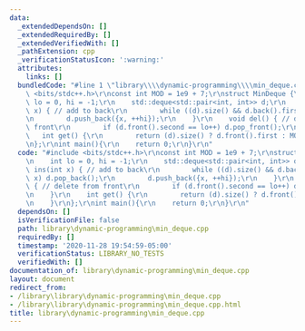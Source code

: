 ```yaml
---
data:
  _extendedDependsOn: []
  _extendedRequiredBy: []
  _extendedVerifiedWith: []
  _pathExtension: cpp
  _verificationStatusIcon: ':warning:'
  attributes:
    links: []
  bundledCode: "#line 1 \"library\\\\dynamic-programming\\\\min_deque.cpp\"\n#include\
    \ <bits/stdc++.h>\r\nconst int MOD = 1e9 + 7;\r\nstruct MinDeque {\r\n    int\
    \ lo = 0, hi = -1;\r\n    std::deque<std::pair<int, int>> d;\r\n    void ins(int\
    \ x) { // add to back\r\n        while ((d).size() && d.back().first >= x) d.pop_back();\r\
    \n        d.push_back({x, ++hi});\r\n    }\r\n    void del() { // delete from\
    \ front\r\n        if (d.front().second == lo++) d.pop_front();\r\n    }\r\n \
    \   int get() {\r\n        return (d).size() ? d.front().first : MOD;\r\n    }\r\
    \n};\r\nint main(){\r\n    return 0;\r\n}\r\n"
  code: "#include <bits/stdc++.h>\r\nconst int MOD = 1e9 + 7;\r\nstruct MinDeque {\r\
    \n    int lo = 0, hi = -1;\r\n    std::deque<std::pair<int, int>> d;\r\n    void\
    \ ins(int x) { // add to back\r\n        while ((d).size() && d.back().first >=\
    \ x) d.pop_back();\r\n        d.push_back({x, ++hi});\r\n    }\r\n    void del()\
    \ { // delete from front\r\n        if (d.front().second == lo++) d.pop_front();\r\
    \n    }\r\n    int get() {\r\n        return (d).size() ? d.front().first : MOD;\r\
    \n    }\r\n};\r\nint main(){\r\n    return 0;\r\n}\r\n"
  dependsOn: []
  isVerificationFile: false
  path: library\dynamic-programming\min_deque.cpp
  requiredBy: []
  timestamp: '2020-11-28 19:54:59-05:00'
  verificationStatus: LIBRARY_NO_TESTS
  verifiedWith: []
documentation_of: library\dynamic-programming\min_deque.cpp
layout: document
redirect_from:
- /library\library\dynamic-programming\min_deque.cpp
- /library\library\dynamic-programming\min_deque.cpp.html
title: library\dynamic-programming\min_deque.cpp
---
```

